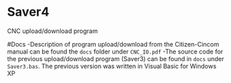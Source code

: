 # Saver4
CNC upload/download program

#Docs
-Description of program upload/download from the Citizen-Cincom manual can be found the `docs` folder under `CNC_IO.pdf`
-The source code for the previous upload/download program (Saver3) can be found in `docs` under `Saver3.bas`. The previous version was written in Visual Basic for Windows XP
